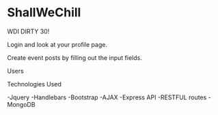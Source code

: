 # ShallWeChill
WDI DIRTY 30!

Login and look at your profile page.

Create event posts by filling out the input fields.

Users

Technologies Used

-Jquery
-Handlebars
-Bootstrap
-AJAX
-Express API
-RESTFUL routes
-MongoDB
